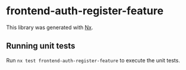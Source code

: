 # frontend-auth-register-feature

This library was generated with [Nx](https://nx.dev).

## Running unit tests

Run `nx test frontend-auth-register-feature` to execute the unit tests.
